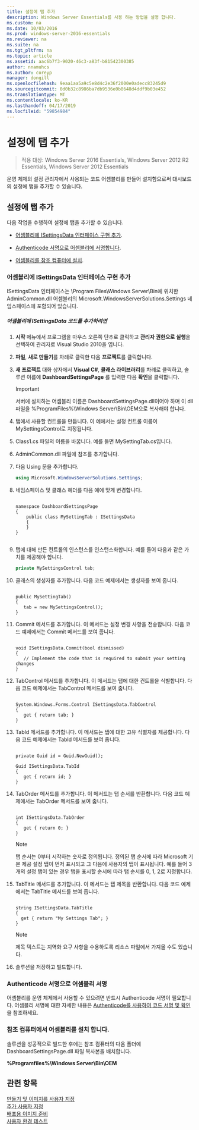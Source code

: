 ```yaml
---
title: 설정에 탭 추가
description: Windows Server Essentials를 사용 하는 방법을 설명 합니다.
ms.custom: na
ms.date: 10/03/2016
ms.prod: windows-server-2016-essentials
ms.reviewer: na
ms.suite: na
ms.tgt_pltfrm: na
ms.topic: article
ms.assetid: aac6b7f3-9020-46c3-a83f-b81542300385
author: nnamuhcs
ms.author: coreyp
manager: dongill
ms.openlocfilehash: 9eaa1aa5a9c5e8d4c2e36f2000e0adecc83245d9
ms.sourcegitcommit: 0d0b32c8986ba7db9536e0b8648d4ddf9b03e452
ms.translationtype: MT
ms.contentlocale: ko-KR
ms.lasthandoff: 04/17/2019
ms.locfileid: "59854984"
---
```

# <a name="add-a-tab-to-settings"></a>설정에 탭 추가

>적용 대상: Windows Server 2016 Essentials, Windows Server 2012 R2 Essentials, Windows Server 2012 Essentials

운영 체제의 설정 관리자에서 사용되는 코드 어셈블리를 만들어 설치함으로써 대시보드의 설정에 탭을 추가할 수 있습니다.  
  
## <a name="add-a-tab-to-settings"></a>설정에 탭 추가  
 다음 작업을 수행하여 설정에 탭을 추가할 수 있습니다.  
  
-   [어셈블리에 ISettingsData 인터페이스 구현 추가](Add-a-Tab-to-Settings.md#BKMK_ISettingsData).  
  
-   [Authenticode 서명으로 어셈블리에 서명합니다](Add-a-Tab-to-Settings.md#BKMK_SignAssembly).  
  
-   [어셈블리를 참조 컴퓨터에 설치](Add-a-Tab-to-Settings.md#BKMK_InstallAssembly).  
  
###  <a name="BKMK_ISettingsData"></a> 어셈블리에 ISettingsData 인터페이스 구현 추가  
 ISettingsData 인터페이스는 \Program Files\Windows Server\Bin에 위치한 AdminCommon.dll 어셈블리의 Microsoft.WindowsServerSolutions.Settings 네임스페이스에 포함되어 있습니다.  
  
##### <a name="to-add-the-isettingsdata-code-to-the-assembly"></a>어셈블리에 ISettingsData 코드를 추가하려면  
  
1.  **시작** 메뉴에서 프로그램을 마우스 오른쪽 단추로 클릭하고 **관리자 권한으로 실행**을 선택하여 관리자로 Visual Studio 2010을 엽니다.  
  
2.  **파일**, **새로 만들기**를 차례로 클릭한 다음 **프로젝트**를 클릭합니다.  
  
3.  **새 프로젝트** 대화 상자에서 **Visual C#**, **클래스 라이브러리**를 차례로 클릭하고, 솔루션 이름에 **DashboardSettingsPage** 를 입력한 다음 **확인**을 클릭합니다.  
  
    > [!IMPORTANT]
    >  서버에 설치하는 어셈블리 이름은 DashboardSettingsPage.dll이어야 하며 이 dll 파일을 %ProgramFiles%\Windows Server\Bin\OEM으로 복사해야 합니다.  
  
4.  탭에서 사용할 컨트롤을 만듭니다. 이 예에서는 설정 컨트롤 이름이 MySettingsControl로 지정됩니다.  
  
5.  Class1.cs 파일의 이름을 바꿉니다. 예를 들면 MySettingTab.cs입니다.  
  
6.  AdminCommon.dll 파일에 참조를 추가합니다.  
  
7.  다음 Using 문을 추가합니다.  
  
    ```c#  
    using Microsoft.WindowsServerSolutions.Settings;  
    ```  
  
8.  네임스페이스 및 클래스 헤더를 다음 예에 맞게 변경합니다.  
  
    ```  
  
    namespace DashboardSettingsPage  
    {  
        public class MySettingTab : ISettingsData  
        {  
        }  
    }  
  
    ```  
  
9. 탭에 대해 만든 컨트롤의 인스턴스를 인스턴스화합니다. 예를 들어 다음과 같은 가치를 제공해야 합니다.  
  
    ```c#  
    private MySettingsControl tab;  
    ```  
  
10. 클래스의 생성자를 추가합니다. 다음 코드 예제에서는 생성자를 보여 줍니다.  
  
    ```  
  
    public MySettingTab()  
    {  
       tab = new MySettingsControl();  
    }  
    ```  
  
11. Commit 메서드를 추가합니다. 이 메서드는 설정 변경 사항을 전송합니다. 다음 코드 예제에서는 Commit 메서드를 보여 줍니다.  
  
    ```  
  
    void ISettingsData.Commit(bool dismissed)  
    {  
       // Implement the code that is required to submit your setting changes  
    }  
    ```  
  
12. TabControl 메서드를 추가합니다. 이 메서드는 탭에 대한 컨트롤을 식별합니다. 다음 코드 예제에서는 TabControl 메서드를 보여 줍니다.  
  
    ```  
  
    System.Windows.Forms.Control ISettingsData.TabControl  
    {  
       get { return tab; }  
    }  
    ```  
  
13. Tabld 메서드를 추가합니다. 이 메서드는 탭에 대한 고유 식별자를 제공합니다. 다음 코드 예제에서는 TabId 메서드를 보여 줍니다.  
  
    ```  
  
    private Guid id = Guid.NewGuid();  
  
    Guid ISettingsData.TabId  
    {  
       get { return id; }  
    }  
    ```  
  
14. TabOrder 메서드를 추가합니다. 이 메서드는 탭 순서를 반환합니다. 다음 코드 예제에서는 TabOrder 메서드를 보여 줍니다.  
  
    ```  
  
    int ISettingsData.TabOrder  
    {  
       get { return 0; }  
    }  
    ```  
  
    > [!NOTE]
    >  탭 순서는 0부터 시작하는 숫자로 정의됩니다. 정의된 탭 순서에 따라 Microsoft 기본 제공 설정 탭이 먼저 표시되고 그 다음에 사용자의 탭이 표시됩니다. 예를 들어 3개의 설정 탭이 있는 경우 탭을 표시할 순서에 따라 탭 순서를 0, 1, 2로 지정합니다.  
  
15. TabTitle 메서드를 추가합니다. 이 메서드는 탭 제목을 반환합니다. 다음 코드 예제에서는 TabTitle 메서드를 보여 줍니다.  
  
    ```  
  
    string ISettingsData.TabTitle  
    {  
      get { return "My Settings Tab"; }  
    }  
    ```  
  
    > [!NOTE]
    >  제목 텍스트는 지역화 요구 사항을 수용하도록 리소스 파일에서 가져올 수도 있습니다.  
  
16. 솔루션을 저장하고 빌드합니다.  
  
###  <a name="BKMK_SignAssembly"></a> Authenticode 서명으로 어셈블리 서명  
 어셈블리를 운영 체제에서 사용할 수 있으려면 반드시 Authenticode 서명이 필요합니다. 어셈블리 서명에 대한 자세한 내용은 [Authenticode를 사용하여 코드 서명 및 확인](https://msdn.microsoft.com/library/ms537364\(VS.85\).aspx#SignCode)을 참조하세요.  
  
###  <a name="BKMK_InstallAssembly"></a> 참조 컴퓨터에서 어셈블리를 설치 합니다.  
 솔루션을 성공적으로 빌드한 후에는 참조 컴퓨터의 다음 폴더에 DashboardSettingsPage.dll 파일 복사본을 배치합니다.  
  
 **%Programfiles%\Windows Server\Bin\OEM**  
  
## <a name="see-also"></a>관련 항목  
 [만들기 및 이미지를 사용자 지정](Creating-and-Customizing-the-Image.md)   
 [추가 사용자 지정](Additional-Customizations.md)   
 [배포용 이미지 준비](Preparing-the-Image-for-Deployment.md)   
 [사용자 환경 테스트](Testing-the-Customer-Experience.md)